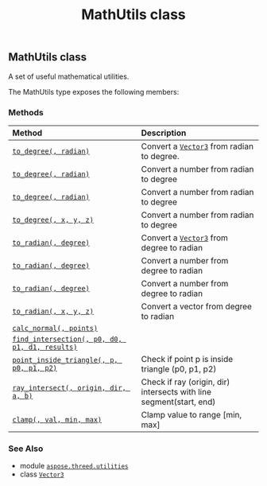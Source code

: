 ﻿---
title: MathUtils class
second_title: Aspose.3D for Python via .NET API References
description: 
type: docs
weight: 90
url: /python-net/aspose.threed.utilities/mathutils/
is_root: false
---

## MathUtils class

A set of useful mathematical utilities.



The MathUtils type exposes the following members:

### Methods
| Method | Description |
| :- | :- |
| [`to_degree(, radian)`](/3d/python-net/aspose.threed.utilities/mathutils/to_degree/#aspose.threed.utilities.vector3) | Convert a [`Vector3`](/3d/python-net/aspose.threed.utilities/vector3) from radian to degree. |
| [`to_degree(, radian)`](/3d/python-net/aspose.threed.utilities/mathutils/to_degree/#float) | Convert a number from radian to degree |
| [`to_degree(, radian)`](/3d/python-net/aspose.threed.utilities/mathutils/to_degree/#float) | Convert a number from radian to degree |
| [`to_degree(, x, y, z)`](/3d/python-net/aspose.threed.utilities/mathutils/to_degree/#float-float-float) | Convert a number from radian to degree |
| [`to_radian(, degree)`](/3d/python-net/aspose.threed.utilities/mathutils/to_radian/#aspose.threed.utilities.vector3) | Convert a [`Vector3`](/3d/python-net/aspose.threed.utilities/vector3) from degree to radian |
| [`to_radian(, degree)`](/3d/python-net/aspose.threed.utilities/mathutils/to_radian/#float) | Convert a number from degree to radian |
| [`to_radian(, degree)`](/3d/python-net/aspose.threed.utilities/mathutils/to_radian/#float) | Convert a number from degree to radian |
| [`to_radian(, x, y, z)`](/3d/python-net/aspose.threed.utilities/mathutils/to_radian/#float-float-float) | Convert a vector from degree to radian |
| [`calc_normal(, points)`](/3d/python-net/aspose.threed.utilities/mathutils/calc_normal/#list) |  |
| [`find_intersection(, p0, d0, p1, d1, results)`](/3d/python-net/aspose.threed.utilities/mathutils/find_intersection/#aspose.threed.utilities.vector2-aspose.threed.utilities.vector2-aspose.threed.utilities.vector2-aspose.threed.utilities.vector2-list) |  |
| [`point_inside_triangle(, p, p0, p1, p2)`](/3d/python-net/aspose.threed.utilities/mathutils/point_inside_triangle/#aspose.threed.utilities.vector2-aspose.threed.utilities.vector2-aspose.threed.utilities.vector2-aspose.threed.utilities.vector2) | Check if point p is inside triangle (p0, p1, p2) |
| [`ray_intersect(, origin, dir, a, b)`](/3d/python-net/aspose.threed.utilities/mathutils/ray_intersect/#aspose.threed.utilities.vector2-aspose.threed.utilities.vector2-aspose.threed.utilities.vector2-aspose.threed.utilities.vector2) | Check if ray (origin, dir) intersects with line segment(start, end) |
| [`clamp(, val, min, max)`](/3d/python-net/aspose.threed.utilities/mathutils/clamp/#float-float-float) | Clamp value to range [min, max] |



### See Also
* module [`aspose.threed.utilities`](..)
* class [`Vector3`](/3d/python-net/aspose.threed.utilities/vector3)
